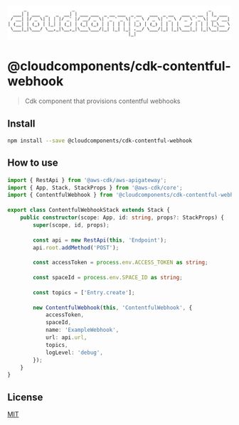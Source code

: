 ![cloudcomponents Logo](../../logo.png)

# @cloudcomponents/cdk-contentful-webhook

> Cdk component that provisions contentful webhooks

## Install

```bash
npm install --save @cloudcomponents/cdk-contentful-webhook
```

## How to use

```typescript
import { RestApi } from '@aws-cdk/aws-apigateway';
import { App, Stack, StackProps } from '@aws-cdk/core';
import { ContentfulWebhook } from '@cloudcomponents/cdk-contentful-webhook';

export class ContentfulWebhookStack extends Stack {
    public constructor(scope: App, id: string, props?: StackProps) {
        super(scope, id, props);

        const api = new RestApi(this, 'Endpoint');
        api.root.addMethod('POST');

        const accessToken = process.env.ACCESS_TOKEN as string;

        const spaceId = process.env.SPACE_ID as string;

        const topics = ['Entry.create'];

        new ContentfulWebhook(this, 'ContentfulWebhook', {
            accessToken,
            spaceId,
            name: 'ExampleWebhook',
            url: api.url,
            topics,
            logLevel: 'debug',
        });
    }
}
```

## License

[MIT](../../LICENSE)
